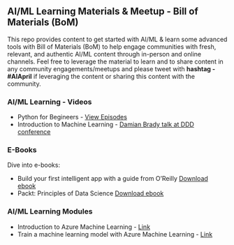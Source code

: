 ## AI/ML Learning Materials & Meetup - Bill of Materials (BoM)

This repo provides content to get started with AI/ML & learn some advanced tools with Bill of Materials (BoM) to help engage communities with fresh, relevant, and authentic AI/ML content through in-person and online channels. Feel free to leverage the material to learn and to share content in any community engagements/meetups and please tweet with **hashtag - #AIApril** if leveraging the content or sharing this content with the community. 

### AI/ML Learning - Videos

* Python for Begineers - [View Episodes](https://channel9.msdn.com/Series/Intro-to-Python-Development)
* Introduction to Machine Learning - [Damian Brady talk at DDD conference](https://aka.ms/HN/ml)

### E-Books

Dive into e-books:

* Build your first intelligent app with a guide from O’Reilly [Download ebook](https://azure.microsoft.com/en-in/resources/building-intelligent-apps-with-cognitive-apis/?cdn=disable)
* Packt: Principles of Data Science [Download ebook](https://azure.microsoft.com/en-in/resources/principles-of-data-science/)

### AI/ML Learning Modules

* Introduction to Azure Machine Learning - [Link](https://docs.microsoft.com/en-us/learn/modules/intro-to-azure-machine-learning-service/)
* Train a machine learning model with Azure Machine Learning - [Link](https://docs.microsoft.com/en-us/learn/modules/train-local-model-with-azure-mls/)








